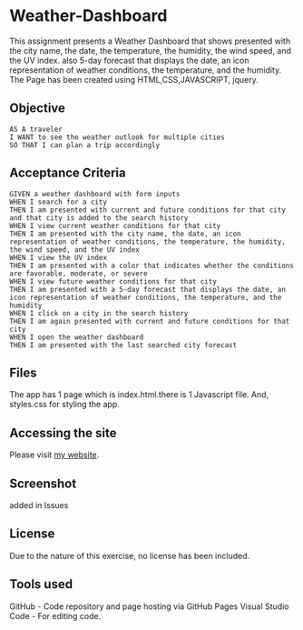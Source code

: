 # Weather-Dashboard

This assignment presents a Weather Dashboard that shows presented with the city name, the date, the temperature, the humidity, the wind speed, and the UV index.
also 5-day forecast that displays the date, an icon representation of weather conditions, the temperature, and the humidity.
The Page has been created using HTML,CSS,JAVASCRIPT, jquery.


## Objective

```
AS A traveler
I WANT to see the weather outlook for multiple cities
SO THAT I can plan a trip accordingly
```

## Acceptance Criteria
```
GIVEN a weather dashboard with form inputs
WHEN I search for a city
THEN I am presented with current and future conditions for that city and that city is added to the search history
WHEN I view current weather conditions for that city
THEN I am presented with the city name, the date, an icon representation of weather conditions, the temperature, the humidity, the wind speed, and the UV index
WHEN I view the UV index
THEN I am presented with a color that indicates whether the conditions are favorable, moderate, or severe
WHEN I view future weather conditions for that city
THEN I am presented with a 5-day forecast that displays the date, an icon representation of weather conditions, the temperature, and the humidity
WHEN I click on a city in the search history
THEN I am again presented with current and future conditions for that city
WHEN I open the weather dashboard
THEN I am presented with the last searched city forecast
```
## Files 
The app has 1 page which is index.html.there is 1 Javascript file. And, styles.css for styling the app.

## Accessing the site
Please visit [my website](https://eli-33.github.io/Weather-Dashboard.github.io/).

## Screenshot
added in Issues

## License
Due to the nature of this exercise, no license has been included.

## Tools used
GitHub - Code repository and page hosting via GitHub Pages
Visual Studio Code - For editing code.



